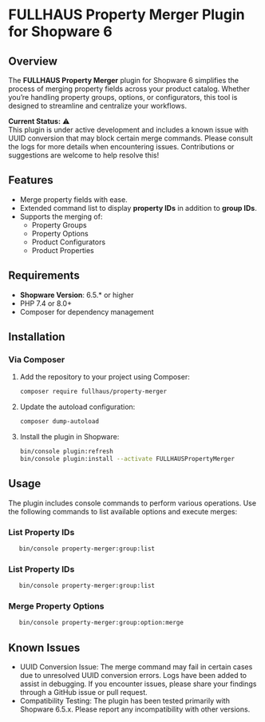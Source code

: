 # FULLHAUS Property Merger Plugin for Shopware 6

## Overview

The **FULLHAUS Property Merger** plugin for Shopware 6 simplifies the process of merging property fields across your product catalog. Whether you’re handling property groups, options, or configurators, this tool is designed to streamline and centralize your workflows.

**Current Status:** ⚠️  
This plugin is under active development and includes a known issue with UUID conversion that may block certain merge commands. Please consult the logs for more details when encountering issues. Contributions or suggestions are welcome to help resolve this!

## Features

- Merge property fields with ease.
- Extended command list to display **property IDs** in addition to **group IDs**.
- Supports the merging of:
  - Property Groups
  - Property Options
  - Product Configurators
  - Product Properties

## Requirements

- **Shopware Version**: 6.5.* or higher
- PHP 7.4 or 8.0+
- Composer for dependency management

## Installation

### Via Composer

1. Add the repository to your project using Composer:
   ```bash
   composer require fullhaus/property-merger
   
2. Update the autoload configuration:
      ```bash
     composer dump-autoload
      
3. Install the plugin in Shopware:
      ```bash
      bin/console plugin:refresh
      bin/console plugin:install --activate FULLHAUSPropertyMerger

## Usage

The plugin includes console commands to perform various operations. Use the following commands to list available options and execute merges:

### List Property IDs
   ```bash
      bin/console property-merger:group:list
```

### List Property IDs
   ```bash
      bin/console property-merger:group:list
```

### Merge Property Options
   ```bash
      bin/console property-merger:group:option:merge
```

## Known Issues
- UUID Conversion Issue: The merge command may fail in certain cases due to unresolved UUID conversion errors. Logs have been added to assist in debugging. If you encounter issues, please share your findings through a GitHub issue or pull request.
- Compatibility Testing: The plugin has been tested primarily with Shopware 6.5.x. Please report any incompatibility with other versions.
